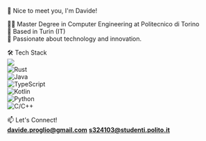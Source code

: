 👋 Nice to meet you, I'm Davide!

🧑‍🎓 Master Degree in Computer Engineering at Politecnico di Torino  
📍 Based in Turin (IT)  
🚀 Passionate about technology and innovation.

🛠️ Tech Stack  
![](https://img.shields.io/badge/JavaScript-F7DF1E?style=for-the-badge&logo=javascript&logoColor=black)  
![Rust](https://img.shields.io/badge/Rust-000000?style=for-the-badge&logo=rust&logoColor=white)  
![Java](https://img.shields.io/badge/Java-007396?style=for-the-badge&logo=java&logoColor=white)  
![TypeScript](https://img.shields.io/badge/TypeScript-3178C6?style=for-the-badge&logo=typescript&logoColor=white)  
![Kotlin](https://img.shields.io/badge/Kotlin-0095D5?style=for-the-badge&logo=kotlin&logoColor=white)  
![Python](https://img.shields.io/badge/Python-3776AB?style=for-the-badge&logo=python&logoColor=white)  
![C/C++](https://img.shields.io/badge/C/C++-00599C?style=for-the-badge&logo=c&logoColor=white)

📫 Let's Connect!  
**davide.proglio@gmail.com** 
**s324103@studenti.polito.it**


<!--
**orionP22/orionP22** is a ✨ _special_ ✨ repository because its `README.md` (this file) appears on your GitHub profile.

Here are some ideas to get you started:

- 🔭 I’m currently working on ...
- 🌱 I’m currently learning ...
- 👯 I’m looking to collaborate on ...
- 🤔 I’m looking for help with ...
- 💬 Ask me about ...
- 📫 How to reach me: ...
- 😄 Pronouns: ...
- ⚡ Fun fact: ...
-->
